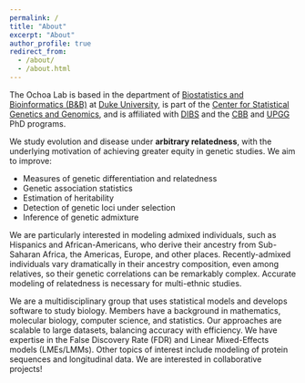 ```yaml
---
permalink: /
title: "About"
excerpt: "About"
author_profile: true
redirect_from: 
  - /about/
  - /about.html
---
```


The Ochoa Lab is based in the department of [Biostatistics and Bioinformatics (B&B)](https://biostat.duke.edu/) at [Duke University](https://duke.edu), is part of the [Center for Statistical Genetics and Genomics](http://statgen.duke.edu), and is affiliated with [DIBS](https://dibs.duke.edu/) and the [CBB](https://genome.duke.edu/education/CBB) and [UPGG](https://upg.duke.edu/) PhD programs.

We study evolution and disease under **arbitrary relatedness**, with the underlying motivation of achieving greater equity in genetic studies.
We aim to improve:
* Measures of genetic differentiation and relatedness
* Genetic association statistics 
* Estimation of heritability
* Detection of genetic loci under selection
* Inference of genetic admixture

We are particularly interested in modeling admixed individuals, such as Hispanics and African-Americans, who derive their ancestry from Sub-Saharan Africa, the Americas, Europe, and other places.
Recently-admixed individuals vary dramatically in their ancestry composition, even among relatives, so their genetic correlations can be remarkably complex.
Accurate modeling of relatedness is necessary for multi-ethnic studies.

We are a multidisciplinary group that uses statistical models and develops software to study biology.
Members have a background in mathematics, molecular biology, computer science, and statistics.
Our approaches are scalable to large datasets, balancing accuracy with efficiency.
We have expertise in the False Discovery Rate (FDR) and Linear Mixed-Effects models (LMEs/LMMs).
Other topics of interest include modeling of protein sequences and longitudinal data.
We are interested in collaborative projects!
